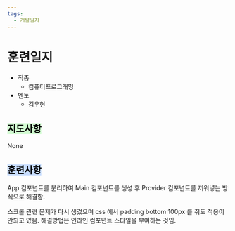 ```yaml
---
tags:
  - 개발일지
---
```

# 훈련일지

- 직종
	- 컴퓨터프로그래밍
- 멘토
	- 김우현
## <mark style="background: #BBFABBA6;">지도사항</mark>

None

## <mark style="background: #ADCCFFA6;">훈련사항</mark>

App 컴포넌트를 분리하여 Main 컴포넌트를 생성 후 Provider 컴포넌트를 끼워넣는 방식으로 해결함.

스크롤 관련 문제가 다시 생겼으며 css 에서 padding bottom 100px 를 줘도 적용이 안되고 있음. 해결방법은 인라인 컴포넌트 스타일을 부여하는 것임.